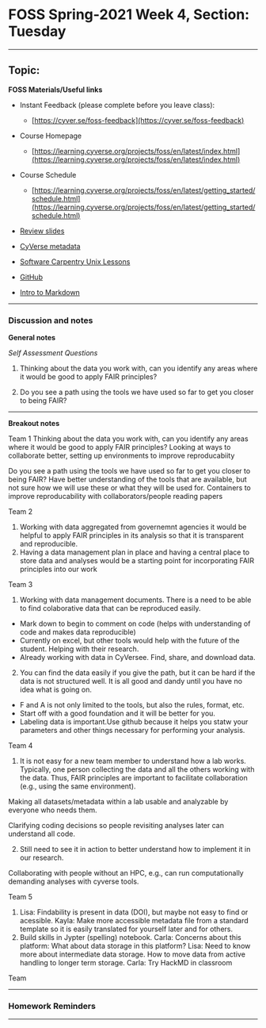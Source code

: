 # FOSS Spring-2021 Week 4, Section: Tuesday

----
## Topic: 

**FOSS Materials/Useful links**


- Instant Feedback (please complete before you leave class):
    - [https://cyver.se/foss-feedback](https://cyver.se/foss-feedback)
- Course Homepage 
    - [https://learning.cyverse.org/projects/foss/en/latest/index.html](https://learning.cyverse.org/projects/foss/en/latest/index.html)
- Course Schedule 
    - [https://learning.cyverse.org/projects/foss/en/latest/getting_started/schedule.html](https://learning.cyverse.org/projects/foss/en/latest/getting_started/schedule.html)

- [Review slides](https://de.cyverse.org/dl/d/7BA4D9B2-ABB2-4D00-9B09-EF80C565AF57/foss_week4_review.pdf)
- [CyVerse metadata](https://learning.cyverse.org/projects/data_store_guide/en/latest/step3.html?highlight=metadata)
- [Software Carpentry Unix Lessons](http://swcarpentry.github.io/shell-novice/)
- [GitHub](https://github.com/)
- [Intro to Markdown](https://github.com/adam-p/markdown-here/wiki/Markdown-Cheatsheet)
---- 
### Discussion and notes

**General notes**

*Self Assessment Questions*

1. Thinking about the data you work with, can you identify any areas where it would be good to apply FAIR principles?

2. Do you see a path using the tools we have used so far to get you closer to being FAIR? 


---

**Breakout notes**

Team 1
    Thinking about the data you work with, can you identify any areas where it would be good to apply FAIR principles?
    Looking at ways to collaborate better, setting up environments to improve reproducabiity


Do you see a path using the tools we have used so far to get you closer to being FAIR?
    Have better understanding of the tools that are available, but not sure how we will use these or what they will be used for. 
    Containers to improve reproducability with collaborators/people reading papers


Team 2

1. Working with data aggregated from governemnt agencies it would be helpful to apply FAIR principles in its analysis so that it is transparent and reproducible. 
2. Having a data management plan in place and having a central place to store data and analyses would be a starting point for incorporating FAIR principles into our work

Team 3 

1. Working with data management documents. There is a need to be able to find colaborative data that can be reproduced easily. 
- Mark down to begin to comment on code (helps with understanding of code and makes data reproducible)
- Currently on excel, but other tools would help with the future of the student. Helping with their research.
- Already working with data in CyVersee. Find, share, and download data.

2. You can find the data easily if you give the path, but it can be hard if the data is not structured well. It is all good and dandy until you have no idea what is going on.
- F and A is not only limited to the tools, but also the rules, format, etc.
- Start off with a good foundation and it will be better for you. 
- Labeling data is important.Use github because it helps you statw your parameters and other things necessary for performing your analysis.


Team 4
1. It is not easy for a new team member to understand how a lab works. Typically, one person collecting the data and all the others working with the data. Thus, FAIR principles are important to facilitate collaboration (e.g., using the same environment).

Making all datasets/metadata within a lab usable and analyzable by everyone who needs them.

Clarifying coding decisions so people revisiting analyses later can understand all code.

2. Still need to see it in action to better understand how to implement it in our research. 

Collaborating with people without an HPC, e.g., can run computationally demanding analyses with cyverse tools.

Team 5

1. Lisa: Findability is present in data (DOI), but maybe not easy to find or acessible. 
   Kayla: Make more accessible metadata file from a standard template so it is easily translated for yourself later and for others. 
2. Build skills in Jypter (spelling) notebook. 
   Carla: Concerns about this platform: What about data storage in this platform?
   Lisa: Need to know more about intermediate data storage. How to move data from active handling to longer term storage. 
   Carla: Try HackMD in classroom 

Team 


---

### Homework Reminders

----